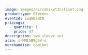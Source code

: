 ```yaml
---
image: images/aircomiket3caliset.png
producttype: Sleeves
eventId: iuq6O2mCN
pricings:
  - quantity: 1
    price: 47
description: two sleeve set
asin: s-MMLhB9g5V-s
merchandise: comiket
---
```

